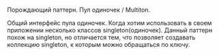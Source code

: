  Порождающий паттерн.
 Пул одиночек / Multiton.
  
 Общий интерфейс пула одиночек.
 Когда хотим использовать в своем приложении несколько классов singleton(одиночек).
 Данный паттерн похож на singleton, но отличается тем, что позволяет
 создавать коллекцию singleton, к которым можно обращаться по ключу.